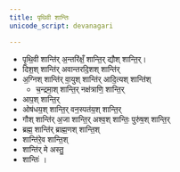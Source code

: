 ```yaml
---
title: पृथिवी शान्तिः
unicode_script: devanagari

---
```

- पृ॒थि॒वी शान्ति॑र् अ॒न्तरि॑क्षँ॒ शान्ति॒र् द्यौश् शान्ति॒र्।  
- दिश॒श् शान्ति॑र् अवान्तरदि॒शश् शान्ति॑र्  
- अ॒ग्निश् शान्ति॑र् वा॒युश् शान्ति॑र् आदि॒त्यश् शान्ति॑श् 
  - च॒न्द्रमा॒श् शान्ति॒र् नक्ष॑त्राणि॒ शान्ति॒र्  
- आप॒श् शान्ति॒र् 
- ओष॑धय॒श् शान्ति॒र् वन॒स्पत॑य॒श् शान्ति॒र्  
- गौश् शान्ति॑र् अ॒जा शान्ति॒र् अश्व॒श् शान्तिः॒ पुरु॑ष॒श् शान्ति॒र्  
- ब्रह्म॒ शान्ति॑र् ब्राह्म॒णश् शान्ति॒श्  
- शान्ति॑रे॒व शान्ति॒श् 
- शान्ति॑र् मे अस्तु॒ 
- शान्तिः॑ ।  
